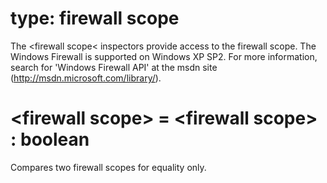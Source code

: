 # type: firewall scope

The &lt;firewall scope&lt; inspectors provide access to the firewall scope. The Windows Firewall is supported on Windows XP SP2. For more information, search for &#39;Windows Firewall API&#39; at the msdn site (http://msdn.microsoft.com/library/).

# &lt;firewall scope&gt; = &lt;firewall scope&gt; : boolean

Compares two firewall scopes for equality only.
